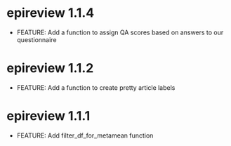 # epireview 1.1.4

* FEATURE: Add a function to assign QA scores based on answers to our questionnaire

# epireview 1.1.2

* FEATURE: Add a function to create pretty article labels

# epireview 1.1.1

* FEATURE: Add filter_df_for_metamean function
